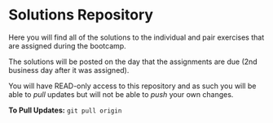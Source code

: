 # Solutions Repository

Here you will find all of the solutions to the individual and pair exercises that are assigned during the bootcamp.

The solutions will be posted on the day that the assignments are due (2nd business day after it was assigned).

You will have READ-only access to this repository and as such you will be able to *pull* updates but will not be able to *push* your own changes.

**To Pull Updates:** `git pull origin`